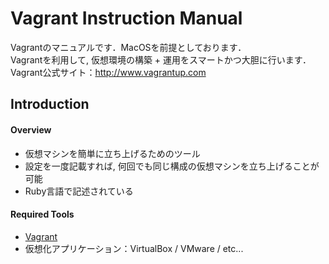 Vagrant Instruction Manual
================================
Vagrantのマニュアルです．MacOSを前提としております．  
Vagrantを利用して, 仮想環境の構築 + 運用をスマートかつ大胆に行います．  
Vagrant公式サイト：<http://www.vagrantup.com>

## Introduction

#### Overview
 * 仮想マシンを簡単に立ち上げるためのツール   
 * 設定を一度記載すれば, 何回でも同じ構成の仮想マシンを立ち上げることが可能  
 * Ruby言語で記述されている

#### Required Tools
 * [Vagrant](http://www.vagrantup.com)
 * 仮想化アプリケーション：VirtualBox / VMware / etc...
